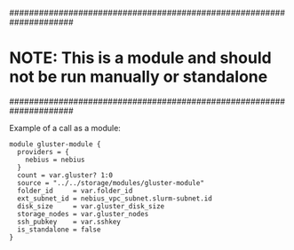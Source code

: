 #####################################################################
# NOTE: This is a module and should not be run manually or standalone
#####################################################################

Example of a call as a module:

```hcl
module gluster-module {
  providers = {
    nebius = nebius
  }
  count = var.gluster? 1:0
  source = "../../storage/modules/gluster-module"
  folder_id     = var.folder_id
  ext_subnet_id = nebius_vpc_subnet.slurm-subnet.id
  disk_size     = var.gluster_disk_size
  storage_nodes = var.gluster_nodes
  ssh_pubkey    = var.sshkey
  is_standalone = false
}
```
